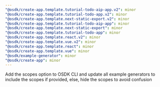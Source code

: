 ```yaml
---
"@osdk/create-app.template.tutorial-todo-aip-app.v2": minor
"@osdk/create-app.template.tutorial-todo-app.v2": minor
"@osdk/create-app.template.next-static-export.v2": minor
"@osdk/create-app.template.tutorial-todo-aip-app": minor
"@osdk/create-app.template.next-static-export": minor
"@osdk/create-app.template.tutorial-todo-app": minor
"@osdk/create-app.template.react.v2": minor
"@osdk/create-app.template.vue.v2": minor
"@osdk/create-app.template.react": minor
"@osdk/create-app.template.vue": minor
"@osdk/example-generator": minor
"@osdk/create-app": minor
---
```


Add the scopes option to OSDK CLI and update all example generators to include the scopes if provided, else, hide the scopes to avoid confusion
